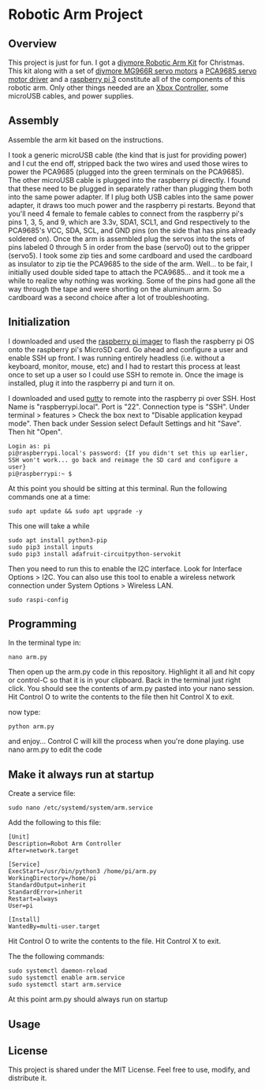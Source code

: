 # Robotic Arm Project

## Overview

This project is just for fun. I got a [diymore Robotic Arm Kit](https://a.co/d/if8emE7) for Christmas.  This kit along with a set of [diymore MG966R servo motors](https://a.co/d/if8emE7) a [PCA9685 servo motor driver](https://a.co/d/9lWJIKU) and a [raspberry pi 3](https://a.co/d/gZCAYc5) constitute all of the components of this robotic arm. Only other things needed are an [Xbox Controller](https://a.co/d/gVA1zVS), some microUSB cables, and power supplies. 

## Assembly

Assemble the arm kit based on the instructions.

I took a generic microUSB cable (the kind that is just for providing power) and I cut the end off, stripped back the two wires and used those wires to power the PCA9685 (plugged into the green terminals on the PCA9685).  The other microUSB cable is plugged into the raspberry pi directly. I found that these need to be plugged in separately rather than plugging them both into the same power adapter. If I plug both USB cables into the same power adapter, it draws too much power and the raspberry pi restarts. Beyond that you'll need 4 female to female cables to connect from the raspberry pi's pins 1, 3, 5, and 9, which are 3.3v, SDA1, SCL1, and Gnd respectively to the PCA9685's VCC, SDA, SCL, and GND pins (on the side that has pins already soldered on).  Once the arm is assembled plug the servos into the sets of pins labeled 0 through 5 in order from the base (servo0) out to the gripper (servo5).  I took some zip ties and some cardboard and used the cardboard as insulator to zip tie the PCA9685 to the side of the arm. Well... to be fair, I initially used double sided tape to attach the PCA9685... and it took me a while to realize why nothing was working. Some of the pins had gone all the way through the tape and were shorting on the aluminum arm. So cardboard was a second choice after a lot of troubleshooting. 

## Initialization

I downloaded and used the [raspberry pi imager](https://www.raspberrypi.com/software/) to flash the raspberry pi OS onto the raspberry pi's MicroSD card.  Go ahead and configure a user and enable SSH up front. I was running entirely headless (i.e. without a keyboard, monitor, mouse, etc) and I had to restart this process at least once to set up a user so I could use SSH to remote in.  Once the image is installed, plug it into the raspberry pi and turn it on. 

I downloaded and used [putty](https://www.putty.org/) to remote into the raspberry pi over SSH. Host Name is "raspberrypi.local". Port is "22". Connection type is "SSH". Under terminal > features > Check the box next to "Disable application keypad mode".  Then back under Session select Default Settings and hit "Save".  Then hit "Open". 
```
Login as: pi
pi@raspberrypi.local's password: {If you didn't set this up earlier, SSH won't work... go back and reimage the SD card and configure a user}
pi@raspberrypi:~ $ 
```
At this point you should be sitting at this terminal. Run the following commands one at a time:
```
sudo apt update && sudo apt upgrade -y 
```
This one will take a while
```
sudo apt install python3-pip
sudo pip3 install inputs
sudo pip3 install adafruit-circuitpython-servokit
```
Then you need to run this to enable the I2C interface.  Look for Interface Options > I2C.  You can also use this tool to enable a wireless network connection under System Options > Wireless LAN. 
```
sudo raspi-config
```

## Programming

In the terminal type in: 
```
nano arm.py 
```
Then open up the arm.py code in this repository. Highlight it all and hit copy or control-C so that it is in your clipboard. Back in the terminal just right click. You should see the contents of arm.py pasted into your nano session.  Hit Control O to write the contents to the file then hit Control X to exit. 

now type:
```
python arm.py
```
and enjoy... 
Control C will kill the process when you're done playing. 
use nano arm.py to edit the code

## Make it always run at startup

Create a service file:
```
sudo nano /etc/systemd/system/arm.service
```
Add the following to this file:
```
[Unit]
Description=Robot Arm Controller
After=network.target

[Service]
ExecStart=/usr/bin/python3 /home/pi/arm.py
WorkingDirectory=/home/pi
StandardOutput=inherit
StandardError=inherit
Restart=always
User=pi

[Install]
WantedBy=multi-user.target
```
Hit Control O to write the contents to the file. Hit Control X to exit.

The the following commands:
```
sudo systemctl daemon-reload
sudo systemctl enable arm.service
sudo systemctl start arm.service
```
At this point arm.py should always run on startup 

## Usage



## License

This project is shared under the MIT License. Feel free to use, modify, and distribute it.
